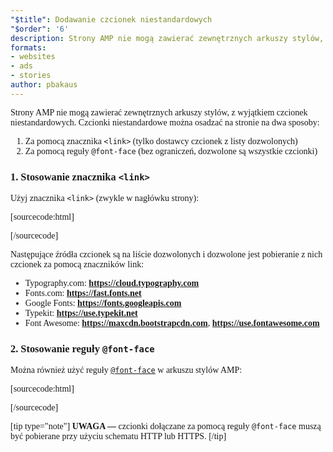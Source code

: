 ```yaml
---
"$title": Dodawanie czcionek niestandardowych
"$order": '6'
description: Strony AMP nie mogą zawierać zewnętrznych arkuszy stylów, z wyjątkiem czcionek niestandardowych. Czcionki niestandardowe można osadzać na stronie na dwa sposoby...
formats:
- websites
- ads
- stories
author: pbakaus
---
```


Strony AMP nie mogą zawierać zewnętrznych arkuszy stylów, z wyjątkiem czcionek niestandardowych. Czcionki niestandardowe można osadzać na stronie na dwa sposoby:

1. Za pomocą znacznika `<link>` (tylko dostawcy czcionek z listy dozwolonych)
2. Za pomocą reguły `@font-face` (bez ograniczeń, dozwolone są wszystkie czcionki)

### 1. Stosowanie znacznika `<link>`

Użyj znacznika `<link>` (zwykle w nagłówku strony):

[sourcecode:html]
<link rel="stylesheet" href="https://fonts.googleapis.com/css?family=Tangerine">
[/sourcecode]

Następujące źródła czcionek są na liście dozwolonych i dozwolone jest pobieranie z nich czcionek za pomocą znaczników link:

- Typography.com: **https://cloud.typography.com**
- Fonts.com: **https://fast.fonts.net**
- Google Fonts: **https://fonts.googleapis.com**
- Typekit: **https://use.typekit.net**
- Font Awesome: **https://maxcdn.bootstrapcdn.com**, **https://use.fontawesome.com**

### 2. Stosowanie reguły `@font-face`

Można również użyć reguły [`@font-face`](https://developer.mozilla.org/en-US/docs/Web/CSS/@font-face) w arkuszu stylów AMP:

[sourcecode:html]
<style amp-custom>
  @font-face {
    font-family: "Bitstream Vera Serif Bold";
    src: url("https://somedomain.org/VeraSeBd.ttf");
  }

  body {
    font-family: "Bitstream Vera Serif Bold", serif;
  }
</style>
[/sourcecode]

[tip type="note"] **UWAGA —** czcionki dołączane za pomocą reguły `@font-face` muszą być pobierane przy użyciu schematu HTTP lub HTTPS. [/tip]
